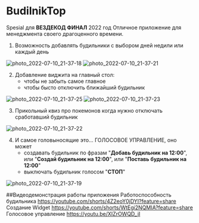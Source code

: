 # BudilnikTop
Spesial для __ВЕЗДЕКОД ФИНАЛ__ 2022 год
Отличное приложение для менеджмента своего драгоценного времени.

1. Возможность добавлять будильники с выбором дней недили или каждый день


![photo_2022-07-10_21-37-18](https://user-images.githubusercontent.com/50915106/178155900-ba043407-4b22-4c68-94cf-1c149e9a997e.jpg)
![photo_2022-07-10_21-37-21](https://user-images.githubusercontent.com/50915106/178155972-aaa710d4-7d14-44d4-94e1-2c60f9cf0c65.jpg)

2. Добавление виджита на главный стол:
      +  чтобы не забыть самое главное
      +  чтобы бысто отключить ближайший будильник


![photo_2022-07-10_21-37-25](https://user-images.githubusercontent.com/50915106/178156099-4eca5464-5d0a-4dce-8977-398be9ebf1ab.jpg)
![photo_2022-07-10_21-37-23](https://user-images.githubusercontent.com/50915106/178156102-662a38c8-c83b-4fd8-822d-63c436f37c9f.jpg)


3. Прикольный квиз про покемонов когда нужно отключать сработавший будильник


![photo_2022-07-10_21-37-22](https://user-images.githubusercontent.com/50915106/178156175-a86c5d81-f645-404c-a556-91ab4eaf51ea.jpg)


4. И самое головыносящие это... ГОЛОСОВОЕ УПРАВЛЕНИЕ, оно может
     + создавать будильник по фразам "**Добавь будильник на 12:00**", или "**Создай будильник на 12:00**", или "**Поставь будильник на 12:00**"
     + выключать будильник голосом "**СТОП**"

![photo_2022-07-10_21-37-19](https://user-images.githubusercontent.com/50915106/178156230-9682bfa7-5952-4e8b-80e4-a4266a8ba190.jpg)

##Видеодемонстрация работы приложения
Работоспособность будильника https://youtube.com/shorts/4Z2eoY0jDYI?feature=share
Создание Widget https://youtube.com/shorts/WtEgi2NQMIA?feature=share
Голосовое управление https://youtu.be/XIZrOWQD_jI
